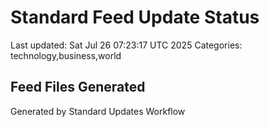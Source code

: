# Standard Feed Update Status
Last updated: Sat Jul 26 07:23:17 UTC 2025
Categories: technology,business,world

## Feed Files Generated

Generated by Standard Updates Workflow
